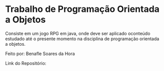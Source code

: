 # Trabalho de Programação Orientada a Objetos
Consiste em um jogo RPG em java, onde deve ser aplicado oconteúdo estudado até o presente momento na disciplina de programação orientada a objetos.

Feito por: Benafle Soares da Hora

Link do Repositório:
